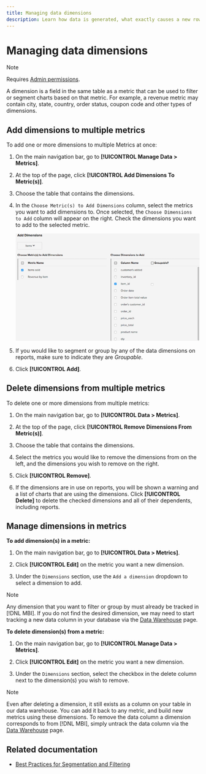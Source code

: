 ```yaml
---
title: Managing data dimensions
description: Learn how data is generated, what exactly causes a new row to be inserted into one of the Core **[!UICONTROL Magento]** Tables, and how are actions such as making a purchase or creating an account recorded into the **[!UICONTROL Magento]** database.
---
```

# Managing data dimensions

>[!NOTE]
>
>Requires [Admin permissions](../../administrator/user-management/user-management.md).

A dimension is a field in the same table as a metric that can be used to filter or segment charts based on that metric. For example, a revenue metric may contain city, state, country, order status, coupon code and other types of dimensions.

## Add dimensions to multiple metrics

To add one or more dimensions to multiple Metrics at once:

1. On the main navigation bar, go to **[!UICONTROL Manage Data > Metrics]**.

1. At the top of the page, click **[!UICONTROL Add Dimensions To Metric(s)]**.

1. Choose the table that contains the dimensions.

1. In the `Choose Metric(s) to Add Dimensions` column, select the metrics you want to add dimensions to. Once selected, the `Choose Dimensions to Add` column will appear on the right. Check the dimensions you want to add to the selected metric.

   ![](../../assets/Add_Dimensions.png)

1. If you would like to segment or group by any of the data dimensions on reports, make sure to indicate they are _Groupable_.

1. Click **[!UICONTROL Add]**.

## Delete dimensions from multiple metrics

To delete one or more dimensions from multiple metrics:

1. On the main navigation bar, go to **[!UICONTROL Data > Metrics]**.

1. At the top of the page, click **[!UICONTROL Remove Dimensions From Metric(s)]**.

1. Choose the table that contains the dimensions.

1. Select the metrics you would like to remove the dimensions from on the left, and the dimensions you wish to remove on the right.

1. Click **[!UICONTROL Remove]**.

1. If the dimensions are in use on reports, you will be shown a warning and a list of charts that are using the dimensions. Click **[!UICONTROL Delete]** to delete the checked dimensions and all of their dependents, including reports.

## Manage dimensions in metrics

**To add dimension(s) in a metric:**

1. On the main navigation bar, go to **[!UICONTROL Data > Metrics]**.

1. Click **[!UICONTROL Edit]** on the metric you want a new dimension.

1. Under the `Dimensions` section, use the `Add a dimension` dropdown to select a dimension to add.

>[!NOTE]
>
>Any dimension that you want to filter or group by must already be tracked in [!DNL MBI]. If you do not find the desired dimension, we may need to start tracking a new data column in your database via the [Data Warehouse](../data-warehouse-mgr/tour-dwm.md) page.


**To delete dimension(s) from a metric:**

1. On the main navigation bar, go to **[!UICONTROL Manage Data > Metrics]**.

1. Click **[!UICONTROL Edit]** on the metric you want a new dimension.

1. Under the `Dimensions` section, select the checkbox in the delete column next to the dimension(s) you wish to remove.

>[!NOTE]
>
>Even after deleting a dimension, it still exists as a column on your table in our data warehouse. You can add it back to any metric, and build new metrics using these dimensions. To remove the data column a dimension corresponds to from [!DNL MBI], simply untrack the data column via the [Data Warehouse](../data-warehouse-mgr/tour-dwm.md) page.

## Related documentation

* [Best Practices for Segmentation and Filtering](../../best-practices/segment-filter.md)
